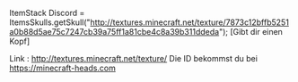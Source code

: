 ItemStack Discord = ItemsSkulls.getSkull("http://textures.minecraft.net/texture/7873c12bffb5251a0b88d5ae75c7247cb39a75ff1a81cbe4c8a39b311ddeda"); [Gibt dir einen Kopf]

Link : http://textures.minecraft.net/texture/
Die ID bekommst du bei https://minecraft-heads.com
